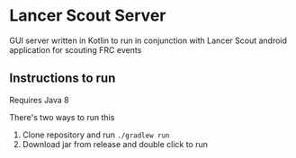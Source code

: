 # Lancer Scout Server

GUI server written in Kotlin to run in conjunction with Lancer Scout android application for scouting FRC events

## Instructions to run

Requires Java 8

There's two ways to run this
1. Clone repository and run ``./gradlew run``
2. Download jar from release and double click to run
